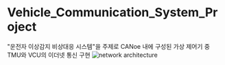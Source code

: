 # Vehicle_Communication_System_Project
"운전자 이상감지 비상대응 시스템"을 주제로 CANoe 내에 구성된 가상 제어기 중 TMU와 VCU의 이더넷 통신 구현
![network architecture](https://github.com/user-attachments/assets/c3fc8c66-3388-4fea-853e-2ca301958c53)
